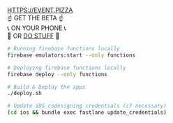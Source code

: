 [HTTPS://EVENT.PIZZA](HTTPS://EVENT.PIZZA)  
☝️ GET THE BETA ☝️  
📞 ON YOUR PHONE 📞  
🚧 OR [DO STUFF](https://github.com/eralpkaraduman/event_dot_pizza/projects/1) 🚧

```bash
# Running firebase functions locally
firebase emulators:start --only functions

# Deploying firebase functions locally
firebase deploy --only functions

# Build & Deploy the apps
./deploy.sh

# Update iOS codesigning credentials (if necessary)
(cd ios && bundle exec fastlane update_credentials)
```
